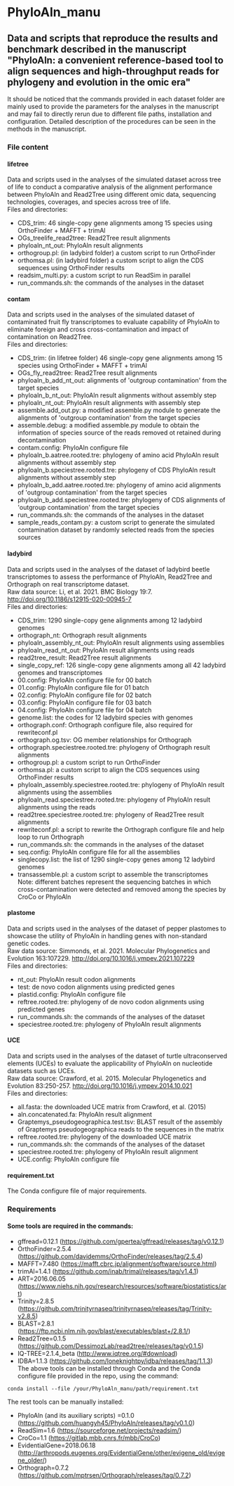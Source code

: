 # PhyloAln_manu
## Data and scripts that reproduce the results and benchmark described in the manuscript "PhyloAln: a convenient reference-based tool to align sequences and high-throughput reads for phylogeny and evolution in the omic era"  
It should be noticed that the commands provided in each dataset folder are mainly used to provide the parameters for the analyses in the manuscript and may fail to directly rerun due to different file paths, installation and configuration. Detailed description of the procedures can be seen in the methods in the manuscript.  

### File content
#### lifetree
Data and scripts used in the analyses of the simulated dataset across tree of life to conduct a comparative analysis of the alignment performance between PhyloAln and Read2Tree using different omic data, sequencing technologies, coverages, and species across tree of life.  
Files and directories:  
- CDS_trim: 46 single-copy gene alignments among 15 species using OrthoFinder + MAFFT + trimAl
- OGs_treelife_read2tree: Read2Tree result alignments
- phyloaln_nt_out: PhyloAln result alignments
- orthogroup.pl: (in ladybird folder) a custom script to run OrthoFinder
- orthomsa.pl: (in ladybird folder) a custom script to align the CDS sequences using OrthoFinder results
- readsim_multi.py: a custom script to run ReadSim in parallel
- run_commands.sh: the commands of the analyses in the dataset
#### contam
Data and scripts used in the analyses of the simulated dataset of contaminated fruit fly transcriptomes to evaluate capability of PhyloAln to eliminate foreign and cross cross-contamination and impact of contamination on Read2Tree.  
Files and directories:  
- CDS_trim: (in lifetree folder) 46 single-copy gene alignments among 15 species using OrthoFinder + MAFFT + trimAl
- OGs_fly_read2tree: Read2Tree result alignments
- phyloaln_b_add_nt_out: alignments of 'outgroup contamination' from the target species
- phyloaln_b_nt_out: PhyloAln result alignments without assembly step
- phyloaln_nt_out: PhyloAln result alignments with assembly step
- assemble.add_out.py: a modified assemble.py module to generate the alignments of 'outgroup contamination' from the target species
- assemble.debug: a modified assemble.py module to obtain the information of species source of the reads removed ot retained during decontamination
- contam.config: PhyloAln configure file
- phyloaln_b.aatree.rooted.tre: phylogeny of amino acid PhyloAln result alignments without assembly step
- phyloaln_b.speciestree.rooted.tre: phylogeny of CDS PhyloAln result alignments without assembly step
- phyloaln_b_add.aatree.rooted.tre: phylogeny of amino acid alignments of 'outgroup contamination' from the target species
- phyloaln_b_add.speciestree.rooted.tre: phylogeny of CDS alignments of 'outgroup contamination' from the target species
- run_commands.sh: the commands of the analyses in the dataset
- sample_reads_contam.py: a custom script to generate the simulated contamination dataset by randomly selected reads from the species sources
#### ladybird
Data and scripts used in the analyses of the dataset of ladybird beetle transcriptomes to assess the performance of PhyloAln, Read2Tree and Orthograph on real transcriptome dataset.  
Raw data source: Li, et al. 2021. BMC Biology 19:7. http://doi.org/10.1186/s12915-020-00945-7  
Files and directories:  
- CDS_trim: 1290 single-copy gene alignments among 12 ladybird genomes
- orthograph_nt: Orthograph result alignments
- phyloaln_assembly_nt_out: PhyloAln result alignments using assemblies
- phyloaln_read_nt_out: PhyloAln result alignments using reads
- read2tree_result: Read2Tree result alignments
- single_copy_ref: 126 single-copy gene alignments among all 42 ladybird genomes and transcriptomes
- 00.config: PhyloAln configure file for 00 batch
- 01.config: PhyloAln configure file for 01 batch
- 02.config: PhyloAln configure file for 02 batch
- 03.config: PhyloAln configure file for 03 batch
- 04.config: PhyloAln configure file for 04 batch
- genome.list: the codes for 12 ladybird species with genomes
- orthograph.conf: Orthograph configure file, also required for rewriteconf.pl
- orthograph.og.tsv: OG member relationships for Orthograph
- orthograph.speciestree.rooted.tre: phylogeny of Orthograph result alignments
- orthogroup.pl: a custom script to run OrthoFinder
- orthomsa.pl: a custom script to align the CDS sequences using OrthoFinder results
- phyloaln_assembly.speciestree.rooted.tre: phylogeny of PhyloAln result alignments using the assemblies
- phyloaln_read.speciestree.rooted.tre: phylogeny of PhyloAln result alignments using the reads
- read2tree.speciestree.rooted.tre: phylogeny of Read2Tree result alignments
- rewriteconf.pl: a script to rewrite the Orthograph configure file and help loop to run Orthograph
- run_commands.sh: the commands in the analyses of the dataset
- seq.config: PhyloAln configure file for all the assemblies
- singlecopy.list: the list of 1290 single-copy genes among 12 ladybird genomes
- transassemble.pl: a custom script to assemble the transcriptomes  
Note: different batches represent the sequencing batches in which cross-contamination were detected and removed among the species by CroCo or PhyloAln
#### plastome
Data and scripts used in the analyses of the dataset of pepper plastomes to showcase the utility of PhyloAln in handling genes with non-standard genetic codes.  
Raw data source: Simmonds, et al. 2021. Molecular Phylogenetics and Evolution 163:107229. http://doi.org/10.1016/j.ympev.2021.107229  
Files and directories:  
- nt_out: PhyloAln result codon alignments
- test: de novo codon alignments using predicted genes
- plastid.config: PhyloAln configure file
- reftree.rooted.tre: phylogeny of de novo codon alignments using predicted genes
- run_commands.sh: the commands of the analyses of the dataset
- speciestree.rooted.tre: phylogeny of PhyloAln result alignments
#### UCE
Data and scripts used in the analyses of the dataset of turtle ultraconserved elements (UCEs) to evaluate the applicability of PhyloAln on nucleotide datasets such as UCEs.  
Raw data source: Crawford, et al. 2015. Molecular Phylogenetics and Evolution 83:250-257.  http://doi.org/10.1016/j.ympev.2014.10.021  
Files and directories:  
- all.fasta: the downloaded UCE matrix from Crawford, et al. (2015)
- aln.concatenated.fa: PhyloAln result alignment
- Graptemys_pseudogeographica.test.tsv: BLAST result of the assembly of Graptemys pseudogeographica reads to the sequences in the matrix
- reftree.rooted.tre: phylogeny of the downloaded UCE matrix
- run_commands.sh: the commands of the analyses of the dataset
- speciestree.rooted.tre: phylogeny of PhyloAln result alignment
- UCE.config: PhyloAln configure file
#### requirement.txt
The Conda configure file of major requirements.

### Requirements
#### Some tools are required in the commands:  
- gffread=0.12.1 (https://github.com/gpertea/gffread/releases/tag/v0.12.1)
- OrthoFinder=2.5.4 (https://github.com/davidemms/OrthoFinder/releases/tag/2.5.4)
- MAFFT=7.480 (https://mafft.cbrc.jp/alignment/software/source.html)
- trimAl=1.4.1 (https://github.com/inab/trimal/releases/tag/v1.4.1)
- ART=2016.06.05 (https://www.niehs.nih.gov/research/resources/software/biostatistics/art)
- Trinity=2.8.5 (https://github.com/trinityrnaseq/trinityrnaseq/releases/tag/Trinity-v2.8.5)
- BLAST=2.8.1 (https://ftp.ncbi.nlm.nih.gov/blast/executables/blast+/2.8.1/)
- Read2Tree=0.1.5 (https://github.com/DessimozLab/read2tree/releases/tag/v0.1.5)
- IQ-TREE=2.1.4_beta (http://www.iqtree.org/#download)
- IDBA=1.1.3 (https://github.com/loneknightpy/idba/releases/tag/1.1.3)  
The above tools can be installed through Conda and the Conda configure file provided in the repo, using the command:
```
conda install --file /your/PhyloAln_manu/path/requirement.txt
```
The rest tools can be manually installed:
- PhyloAln (and its auxiliary scripts) =0.1.0 (https://github.com/huangyh45/PhyloAln/releases/tag/v0.1.0)
- ReadSim=1.6 (https://sourceforge.net/projects/readsim/)
- CroCo=1.1 (https://gitlab.mbb.cnrs.fr/mbb/CroCo)
- EvidentialGene=2018.06.18 (http://arthropods.eugenes.org/EvidentialGene/other/evigene_old/evigene_older/)
- Orthograph=0.7.2 (https://github.com/mptrsen/Orthograph/releases/tag/0.7.2)
